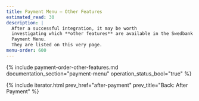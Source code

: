 ```yaml
---
title: Payment Menu – Other Features
estimated_read: 30
description: |
  After a successful integration, it may be worth
  investigating which **other features** are available in the Swedbank Pay 
  Payment Menu.
  They are listed on this very page.
menu-order: 600
---
```


{% include payment-order-other-features.md documentation_section="payment-menu"
operation_status_bool="true" %}

{% include iterator.html prev_href="after-payment" prev_title="Back: After
Payment" %}
